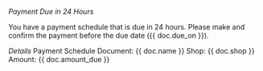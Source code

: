 *Payment Due in 24 Hours*

You have a payment schedule that is due in 24 hours. Please make and confirm the payment before the due date ({{ doc.due_on }}).

*Details*
Payment Schedule Document: {{ doc.name }}
Shop: {{ doc.shop }}
Amount: {{ doc.amount_due }}
